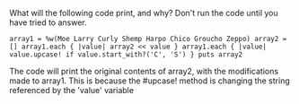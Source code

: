 What will the following code print, and why? Don't run the code until you have
tried to answer.

`
array1 = %w(Moe Larry Curly Shemp Harpo Chico Groucho Zeppo)
array2 = []
array1.each { |value| array2 << value }
array1.each { |value| value.upcase! if value.start_with?('C', 'S') }
puts array2
`

The code will print the original contents of array2, with the modifications made to array1.
This is because the #upcase! method is changing the string referenced by the
'value' variable
